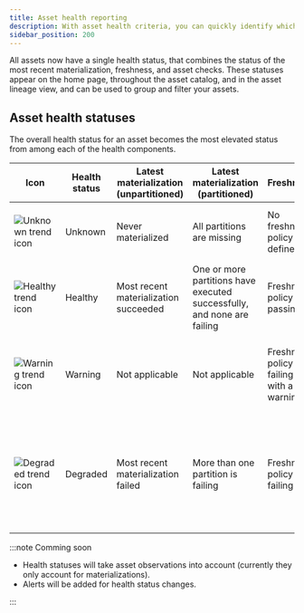 ```yaml
---
title: Asset health reporting
description: With asset health criteria, you can quickly identify which datasets are performing well and which need attention.
sidebar_position: 200
---
```


All assets now have a single health status, that combines the status of the most recent materialization, freshness, and asset checks. These statuses appear on the home page, throughout the asset catalog, and in the asset lineage view, and can be used to group and filter your assets.

## Asset health statuses

The overall health status for an asset becomes the most elevated status from among each of the health components.

| Icon                                                                                 | Health status | Latest materialization (unpartitioned) | Latest materialization (partitioned)                                    | Freshness                                  | Asset checks                                                            |
| ------------------------------------------------------------------------------------ | ------------- | -------------------------------------- | ----------------------------------------------------------------------- | ------------------------------------------ | ----------------------------------------------------------------------- |
| ![Unknown trend icon](/images/guides/labs/observability-update/status.svg)           | Unknown       | Never materialized                     | All partitions are missing                                              | No freshness policy defined                | No asset checks defined or executed                                     |
| ![Healthy trend icon](/images/guides/labs/observability-update/successful_trend.svg) | Healthy       | Most recent materialization succeeded  | One or more partitions have executed successfully, and none are failing | Freshness policy is passing                | All asset checks that have executed are passing                         |
| ![Warning trend icon](/images/guides/labs/observability-update/warning_trend.svg)    | Warning       | Not applicable                         | Not applicable                                                          | Freshness policy is failing with a warning | Some asset checks are failing with a warning                            |
| ![Degraded trend icon](/images/guides/labs/observability-update/failure_trend.svg)   | Degraded      | Most recent materialization failed     | More than one partition is failing                                      | Freshness policy is failing                | Some asset checks are failing, or had an error on most recent execution |

:::note Comming soon

* Health statuses will take asset observations into account (currently they only account for materializations).
* Alerts will be added for health status changes.

:::
